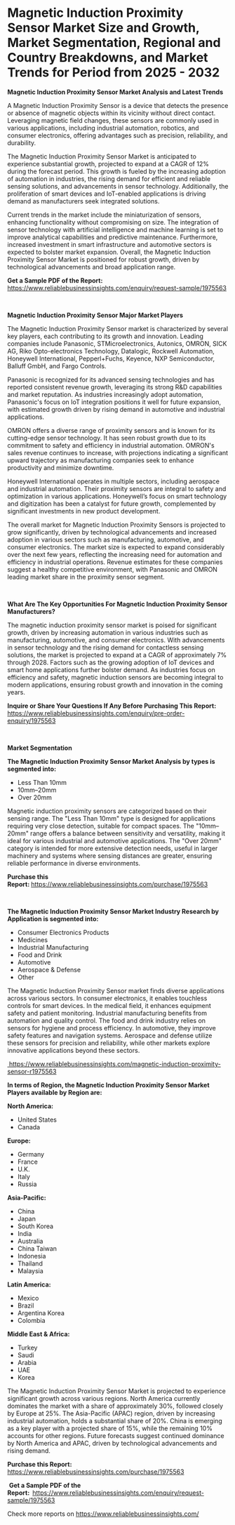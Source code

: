 <p><h1>Magnetic Induction Proximity Sensor Market Size and Growth, Market Segmentation, Regional and Country Breakdowns, and Market Trends for Period from 2025 -  2032</h1></p><p><strong>Magnetic Induction Proximity Sensor Market Analysis and Latest Trends</strong></p>
<p><p>A Magnetic Induction Proximity Sensor is a device that detects the presence or absence of magnetic objects within its vicinity without direct contact. Leveraging magnetic field changes, these sensors are commonly used in various applications, including industrial automation, robotics, and consumer electronics, offering advantages such as precision, reliability, and durability.</p><p>The Magnetic Induction Proximity Sensor Market is anticipated to experience substantial growth, projected to expand at a CAGR of 12% during the forecast period. This growth is fueled by the increasing adoption of automation in industries, the rising demand for efficient and reliable sensing solutions, and advancements in sensor technology. Additionally, the proliferation of smart devices and IoT-enabled applications is driving demand as manufacturers seek integrated solutions.</p><p>Current trends in the market include the miniaturization of sensors, enhancing functionality without compromising on size. The integration of sensor technology with artificial intelligence and machine learning is set to improve analytical capabilities and predictive maintenance. Furthermore, increased investment in smart infrastructure and automotive sectors is expected to bolster market expansion. Overall, the Magnetic Induction Proximity Sensor Market is positioned for robust growth, driven by technological advancements and broad application range.</p></p>
<p><strong>Get a Sample PDF of the Report:&nbsp;</strong> <a href="https://www.reliablebusinessinsights.com/enquiry/request-sample/1975563?utm_campaign=2448&utm_medium=2&utm_source=Github&utm_content=ia&utm_term=13022025&utm_id=magnetic-induction-proximity-sensor">https://www.reliablebusinessinsights.com/enquiry/request-sample/1975563</a></p>
<p>&nbsp;</p>
<p><strong>Magnetic Induction Proximity Sensor Major Market Players</strong></p>
<p><p>The Magnetic Induction Proximity Sensor market is characterized by several key players, each contributing to its growth and innovation. Leading companies include Panasonic, STMicroelectronics, Autonics, OMRON, SICK AG, Riko Opto-electronics Technology, Datalogic, Rockwell Automation, Honeywell International, Pepperl+Fuchs, Keyence, NXP Semiconductor, Balluff GmbH, and Fargo Controls.</p><p>Panasonic is recognized for its advanced sensing technologies and has reported consistent revenue growth, leveraging its strong R&D capabilities and market reputation. As industries increasingly adopt automation, Panasonic's focus on IoT integration positions it well for future expansion, with estimated growth driven by rising demand in automotive and industrial applications.</p><p>OMRON offers a diverse range of proximity sensors and is known for its cutting-edge sensor technology. It has seen robust growth due to its commitment to safety and efficiency in industrial automation. OMRON's sales revenue continues to increase, with projections indicating a significant upward trajectory as manufacturing companies seek to enhance productivity and minimize downtime.</p><p>Honeywell International operates in multiple sectors, including aerospace and industrial automation. Their proximity sensors are integral to safety and optimization in various applications. Honeywell’s focus on smart technology and digitization has been a catalyst for future growth, complemented by significant investments in new product development.</p><p>The overall market for Magnetic Induction Proximity Sensors is projected to grow significantly, driven by technological advancements and increased adoption in various sectors such as manufacturing, automotive, and consumer electronics. The market size is expected to expand considerably over the next few years, reflecting the increasing need for automation and efficiency in industrial operations. Revenue estimates for these companies suggest a healthy competitive environment, with Panasonic and OMRON leading market share in the proximity sensor segment.</p></p>
<p>&nbsp;</p>
<p><strong>What Are The Key Opportunities For Magnetic Induction Proximity Sensor Manufacturers?</strong></p>
<p><p>The magnetic induction proximity sensor market is poised for significant growth, driven by increasing automation in various industries such as manufacturing, automotive, and consumer electronics. With advancements in sensor technology and the rising demand for contactless sensing solutions, the market is projected to expand at a CAGR of approximately 7% through 2028. Factors such as the growing adoption of IoT devices and smart home applications further bolster demand. As industries focus on efficiency and safety, magnetic induction sensors are becoming integral to modern applications, ensuring robust growth and innovation in the coming years.</p></p>
<p><strong>Inquire or Share Your Questions If Any Before Purchasing This Report:</strong> <a href="https://www.reliablebusinessinsights.com/enquiry/pre-order-enquiry/1975563?utm_campaign=2448&utm_medium=2&utm_source=Github&utm_content=ia&utm_term=13022025&utm_id=magnetic-induction-proximity-sensor">https://www.reliablebusinessinsights.com/enquiry/pre-order-enquiry/1975563</a></p>
<p>&nbsp;</p>
<p><strong>Market Segmentation</strong></p>
<p><strong>The Magnetic Induction Proximity Sensor Market Analysis by types is segmented into:</strong></p>
<p><ul><li>Less Than 10mm</li><li>10mm–20mm</li><li>Over 20mm</li></ul></p>
<p><p>Magnetic induction proximity sensors are categorized based on their sensing range. The "Less Than 10mm" type is designed for applications requiring very close detection, suitable for compact spaces. The "10mm–20mm" range offers a balance between sensitivity and versatility, making it ideal for various industrial and automotive applications. The "Over 20mm" category is intended for more extensive detection needs, useful in larger machinery and systems where sensing distances are greater, ensuring reliable performance in diverse environments.</p></p>
<p><strong>Purchase this Report:&nbsp;</strong><a href="https://www.reliablebusinessinsights.com/purchase/1975563?utm_campaign=2448&utm_medium=2&utm_source=Github&utm_content=ia&utm_term=13022025&utm_id=magnetic-induction-proximity-sensor">https://www.reliablebusinessinsights.com/purchase/1975563</a></p>
<p>&nbsp;</p>
<p><strong>The Magnetic Induction Proximity Sensor Market Industry Research by Application is segmented into:</strong></p>
<p><ul><li>Consumer Electronics Products</li><li>Medicines</li><li>Industrial Manufacturing</li><li>Food and Drink</li><li>Automotive</li><li>Aerospace & Defense</li><li>Other</li></ul></p>
<p><p>The Magnetic Induction Proximity Sensor market finds diverse applications across various sectors. In consumer electronics, it enables touchless controls for smart devices. In the medical field, it enhances equipment safety and patient monitoring. Industrial manufacturing benefits from automation and quality control. The food and drink industry relies on sensors for hygiene and process efficiency. In automotive, they improve safety features and navigation systems. Aerospace and defense utilize these sensors for precision and reliability, while other markets explore innovative applications beyond these sectors.</p></p>
<p><a href="https://www.reliablebusinessinsights.com/magnetic-induction-proximity-sensor-r1975563?utm_campaign=2448&utm_medium=2&utm_source=Github&utm_content=ia&utm_term=13022025&utm_id=magnetic-induction-proximity-sensor">&nbsp;https://www.reliablebusinessinsights.com/magnetic-induction-proximity-sensor-r1975563</a></p>
<p><strong>In terms of Region, the Magnetic Induction Proximity Sensor Market Players available by Region are:</strong></p>
<p>
    <p> <strong> North America: </strong>
        <ul>
            <li>United States</li>
            <li>Canada</li>
        </ul>
        </p> 
    <p> <strong> Europe: </strong>
        <ul>
            <li>Germany</li>
            <li>France</li>
            <li>U.K.</li>
            <li>Italy</li>
            <li>Russia</li>
        </ul>
        </p> 
    <p> <strong> Asia-Pacific: </strong>
        <ul>
            <li>China</li>
            <li>Japan</li>
            <li>South Korea</li>
            <li>India</li>
            <li>Australia</li>
            <li>China Taiwan</li>
            <li>Indonesia</li>
            <li>Thailand</li>
            <li>Malaysia</li>
        </ul>
        </p> 
    <p> <strong> Latin America: </strong>
        <ul>
            <li>Mexico</li>
            <li>Brazil</li>
            <li>Argentina Korea</li>
            <li>Colombia</li>
        </ul>
        </p> 
    <p> <strong> Middle East & Africa: </strong>
        <ul>
            <li>Turkey</li>
            <li>Saudi</li>
            <li>Arabia</li>
            <li>UAE</li>
            <li>Korea</li>
        </ul>
    </p>
    </p>
<p><p>The Magnetic Induction Proximity Sensor Market is projected to experience significant growth across various regions. North America currently dominates the market with a share of approximately 30%, followed closely by Europe at 25%. The Asia-Pacific (APAC) region, driven by increasing industrial automation, holds a substantial share of 20%. China is emerging as a key player with a projected share of 15%, while the remaining 10% accounts for other regions. Future forecasts suggest continued dominance by North America and APAC, driven by technological advancements and rising demand.</p></p>
<p><strong>Purchase this Report: </strong><a href="https://www.reliablebusinessinsights.com/purchase/1975563?utm_campaign=2448&utm_medium=2&utm_source=Github&utm_content=ia&utm_term=13022025&utm_id=magnetic-induction-proximity-sensor">https://www.reliablebusinessinsights.com/purchase/1975563</a></p>
<p>&nbsp;<strong>Get a Sample PDF of the Report:&nbsp;&nbsp;</strong><a href="https://www.reliablebusinessinsights.com/enquiry/request-sample/1975563?utm_campaign=2448&utm_medium=2&utm_source=Github&utm_content=ia&utm_term=13022025&utm_id=magnetic-induction-proximity-sensor">https://www.reliablebusinessinsights.com/enquiry/request-sample/1975563</a></p>
<p><strong></strong></p>
<p>Check more reports on <a href="https://www.reliablebusinessinsights.com/?utm_campaign=2448&utm_medium=2&utm_source=Github&utm_content=ia&utm_term=13022025&utm_id=magnetic-induction-proximity-sensor">https://www.reliablebusinessinsights.com/</a></p>